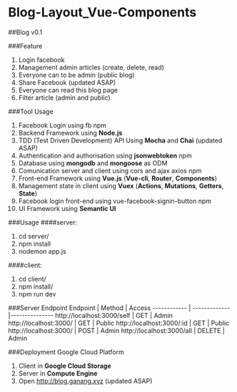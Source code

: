 # Blog-Layout_Vue-Components

##Blog v0.1


###Feature
1. Login facebook
2. Management admin articles (create, delete, read)
3. Everyone can to be admin  (public blog)
4. Share Facebook (updated ASAP)
5. Everyone can read this blog page
6. Filter article (admin and public)

###Tool Usage
1. Facebook Login using fb npm
4. Backend Framework using **Node.js**
8. TDD (Test Driven Development) API Using **Mocha** and **Chai** (updated ASAP)
2. Authentication and authorisation using **jsonwebtoken** npm
3. Database using **mongodb** and **mongoose** as ODM
5. Comunication server and client using cors and ajax axios npm
6. Front-end Framework using **Vue.js** (**Vue-cli**, **Router**, **Components**)
7. Management state in client using **Vuex** (**Actions**, **Mutations**, **Getters**, **State**)
8. Facebook login front-end using vue-facebook-signin-button npm
9. UI Framework using **Semantic UI**

###Usage
####server:
1. cd server/
2. npm install
3. nodemon app.js

####client:
1. cd client/
2. npm install/
3. npm run dev

###Server Endpoint
Endpoint | Method | Access
------------ | -------------|---------------
http://localhost:3000/self | GET | Admin
http://localhost:3000/ | GET | Public
http://localhost:3000/:id | GET | Public
http://localhost:3000/ | POST | Admin
http://localhost:3000/all | DELETE | Admin



###Deployment Google Cloud Platform
1. Client in **Google Cloud Storage**
2. Server in **Compute Engine**
3. Open http://blog.ganang.xyz (updated ASAP)
